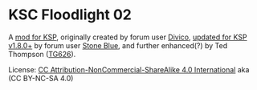 # KSC Floodlight 02

A [mod for KSP](https://forum.kerbalspaceprogram.com/index.php?/topic/122175-105-ksc-floodlight-24022016/), originally created by forum user [Divico](https://forum.kerbalspaceprogram.com/index.php?/profile/119955-divico/),
[updated for KSP v1.8.0+](https://forum.kerbalspaceprogram.com/index.php?/topic/211855-1125-181-ksc-floodlight-re-lit/) by forum user [Stone Blue](https://forum.kerbalspaceprogram.com/index.php?/profile/77721-stone-blue/), and further enhanced(?) by Ted Thompson ([TG626](https://forum.kerbalspaceprogram.com/index.php?/profile/112361-tg626/)).

License:
[CC Attribution-NonCommercial-ShareAlike 4.0 International](https://creativecommons.org/licenses/by-nc-sa/4.0/) aka (CC BY-NC-SA 4.0) 
